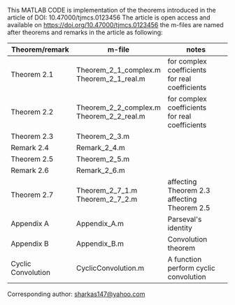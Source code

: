 This MATLAB CODE is implementation of the theorems introduced in the article of DOI: 10.47000/tjmcs.0123456
The article is open access and available on https://doi.org/10.47000/tjmcs.0123456
the m-files are named after theorems and remarks in the article as following:

| Theorem/remark  |      m-file		        |	    notes               |
------------------|-----------------------|-------------------------|
| Theorem 2.1	    | Theorem_2_1_complex.m<br>Theorem_2_1_real.m | for complex coefficients<br>for real coefficients|
| Theorem 2.2	    | Theorem_2_2_complex.m<br>Theorem_2_2_real.m	| for complex coefficients<br>for real coefficients|
| Theorem 2.3	    | Theorem_2_3.m		      |                         |
| Remark 2.4	    | Remark_2_4.m		      |                         |
| Theorem 2.5	    | Theorem_2_5.m		      |                         |
| Remark 2.6	    | Remark_2_6.m		      |                         |
| Theorem 2.7	    | Theorem_2_7_1.m<br>Theorem_2_7_2.m      | affecting Theorem 2.3<br>affecting Theorem 2.5 |
| Appendix A      | Appendix_A.m          | Parseval's identity     |
| Appendix B      | Appendix_B.m          | Convolution theorem     |
| Cyclic Convolution | CyclicConvolution.m | A function perform cyclic convolution |

Corresponding author: sharkas147@yahoo.com
